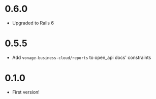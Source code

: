 # 0.6.0
* Upgraded to Rails 6

# 0.5.5
* Add `vonage-business-cloud/reports` to open_api docs' constraints

# 0.1.0
* First version!
